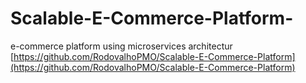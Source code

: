 # Scalable-E-Commerce-Platform-
e-commerce platform using microservices architectur
[https://github.com/RodovalhoPMO/Scalable-E-Commerce-Platform](https://github.com/RodovalhoPMO/Scalable-E-Commerce-Platform)
